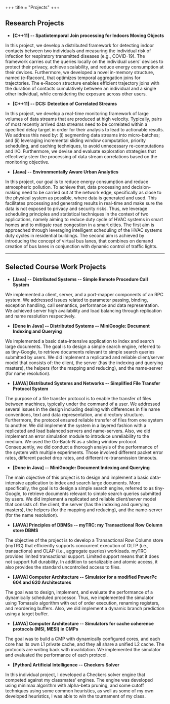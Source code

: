+++
title = "Projects"
+++

## Research Projects

* **[C++11] -- Spatiotemporal Join processing for Indoors Moving Objects**

In this project, we develop a distributed framework for detecting indoor contacts between two individuals and measuring the individual risk of infection for respiratory transmitted diseases (e.g., COVID-19). The framework carries out the queries locally on the individual users’ devices to protect their privacy, achieve scalability, and reduce energy consumption at their devices. Furthermore, we developed a novel in-memory structure, named (e-Racoon), that optimizes temporal aggregation joins for trajectories. The e-Racoon structure enables efficient trajectory joins with the duration of contacts cumulatively between an individual and a single other individual, while considering the exposure across other users.

* **[C++11] -- DCS: Detection of Correlated Streams**

In this project, we develop a real-time monitoring framework of large volumes of data streams that are produced at high velocity. Typically, pairs of most recently arrived data streams need to be correlated within a specified delay target in order for their analysis to lead to actionable results. We address this need by: (i) segmenting data streams into micro-batches; and (ii) leveraging incremental sliding window computation, priority scheduling, and caching techniques, to avoid unnecessary re-computations and I/O. Furthermore, we devise and evaluate exploration strategies that effectively steer the processing of data stream correlations based on the monitoring objective.

* **[Java] -- Environmentally Aware Urban Analytics**

In this project, our goal is to reduce energy consumption and reduce atmospheric pollution. To achieve that, data processing and decision-making need to be carried out at the network edge, specifically as close to the physical system as possible, where data is generated and used. This facilitates processing and generating results in real-time and make sure the data is not exposed to privacy and security risks. Thus, we leverage scheduling principles and statistical techniques in the context of two applications, namely aiming to reduce duty cycle of HVAC systems in smart homes and to mitigate road congestion in a smart cities. The first aim is approached through leveraging intelligent scheduling of the HVAC systems duty cycles in residential buildings. The second aim is achieved by introducing the concept of virtual bus lanes, that combines on demand creation of bus lanes in conjunction with dynamic control of traffic lights.

---

## Selected Course Work Projects

* **[Java] -- Distributed Systems -- Simple Remote Procedure Call System**

We implemented a client, server, and a port-mapper components of an RPC system. We addressed issues related to parameter passing, binding, exception handling, call semantics, performance and data representation. We achieved server high availability and load balancing through replication and name resolution respectively.

* **[Done in Java] -- Distributed Systems -- MiniGoogle: Document Indexing and Querying**

We implemented a basic data-intensive application to index and search large documents. The goal is to design a simple search engine, referred to as tiny-Google, to retrieve documents relevant to simple search queries submitted by users. We did implement a replicated and reliable client/server model that consists of: the client, the server (has the indexing and querying masters), the helpers (for the mapping and reducing), and the name-server (for name resolution).


* **[JAVA] Distributed Systems and Networks -- Simplified File Transfer Protocol System**

The purpose of a file transfer protocol is to enable the transfer of files between machines, typically under the command of a user. We addressed several issues in the design including dealing with differences in file name conventions, text and data representation, and directory structure. Furthermore, the protocol ensured reliable transfer of files from one system to another. We did implement the system in a layered fashion with a replicated and load balanced servers and name-servers. Also, we did implement an error simulation module to introduce unreliability to the medium. We used the Go-Back-N as a sliding window protocol. Consequently, we did conduct a thorough analysis of the performance of the system with multiple experiments. Those involved different packet error rates, different packet drop rates, and different re-transmission timeouts.


* **[Done in Java] -- MiniGoogle: Document Indexing and Querying**

The main objective of this project is to design and implement a basic data-intensive application to index and search large documents. More specifically, the goal is to design a simple search engine, referred to as tiny-Google, to retrieve documents relevant to simple search queries submitted by users. We did implement a replicated and reliable client/server model that consists of: the client, the server (has the indexing and querying masters), the helpers (for the mapping and reducing), and the name-server (for the name resolution).

* **[JAVA] Principles of DBMSs -- myTRC: my Transactional Row Column store DBMS**

The objective of the project is to develop a Transactional Row Column store (myTRC) that efficiently supports concurrent execution of OLTP (i.e., transactions) and OLAP (i.e., aggregate queries) workloads. myTRC provides limited transactional support. Limited support means that it does not support full durability. In addition to serializable and atomic access, it also provides the standard uncontrolled access to files.

* **[JAVA] Computer Architecture -- Simulator for a modified PowerPc 604 and 620 Architectures**

The goal was to design, implement, and evaluate the performance of a dynamically scheduled processor. Thus, we implemented the simulator using Tomasulo algorithm with out of order execution, renaming registers, and reordering buffers. Also, we did implement a dynamic branch prediction using a target buffer.

* **[JAVA] Computer Architecture -- Simulators for cache coherence protocols (MSI, MESI) in CMPs**

The goal was to build a CMP with dynamically configured cores, and each core has its own L1 private cache, and they all share a unified L2 cache. The protocols are writing back with invalidation. We implemented the simulator and evaluated the performance of each protocol.

* **[Python] Artificial Intelligence -- Checkers Solver**

In this individual project, I developed a Checkers solver engine that competed against my classmates’ engines. The engine was developed using minimax algorithm with alpha-beta pruning, and some cutoff techniques using some common heuristics, as well as some of my own developed heuristics, I was able to win the tournament of my class.
